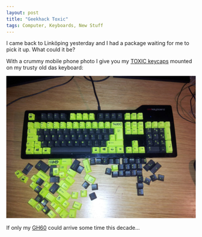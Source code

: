 ```yaml
---
layout: post
title: "Geekhack Toxic"
tags: Computer, Keyboards, New Stuff
---
```


I came back to Linköping yesterday and I had a package waiting for me to pick it up. What could it be?

With a crummy mobile phone photo I give you my [TOXIC keycaps][] mounted on my trusty old das keyboard:

![Woooo](/images/toxic.jpg)

If only my [GH60][] could arrive some time this decade...

[toxic keycaps]: https://geekhack.org/index.php?topic=55644.0 "TOXIC"
[GH60]: https://geekhack.org/index.php?topic=41464.0 "GH60"

